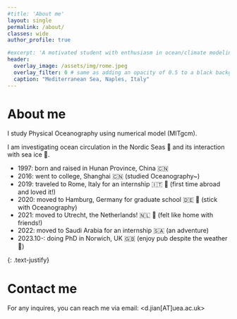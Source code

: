 ```yaml
---
#title: 'About me'
layout: single
permalink: /about/
classes: wide
author_profile: true

#excerpt: 'A motivated student with enthusiasm in ocean/climate modeling.'
header:
  overlay_image: /assets/img/rome.jpeg
  overlay_filter: 0 # same as adding an opacity of 0.5 to a black background
  caption: "Mediterranean Sea, Naples, Italy"
---
```

# About me
I study Physical Oceanography using numerical model (MITgcm).

I am investigating ocean circulation in the Nordic Seas 🌊 and its interaction with sea ice 🧊.


- 1997: born and raised in Hunan Province, China 🇨🇳 
- 2016: went to college, Shanghai 🇨🇳 (studied Oceanography~) 
- 2019: traveled to Rome, Italy for an internship 🇮🇹 🤌 (first time abroad and loved it!)
- 2020: moved to Hamburg, Germany for graduate school 🇩🇪 🥨 (stick with Oceanography)
- 2021: moved to Utrecht, the Netherlands! 🇳🇱 🌷 (felt like home with friends!)
- 2022: moved to Saudi Arabia for an internship 🇸🇦 (an adventure) 
- 2023.10-: doing PhD in Norwich, UK 🇬🇧 (enjoy pub despite the weather 🍻) 

{: .text-justify}
# Contact me
For any inquires, you can reach me via email: <d.jian[AT]uea.ac.uk>



